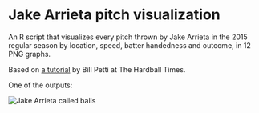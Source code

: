 # Jake Arrieta pitch visualization

An R script that visualizes every pitch thrown by Jake Arrieta in the 2015 regular season by location, speed, batter handedness and outcome, in 12 PNG graphs.

Based on <a href="http://www.hardballtimes.com/a-short-ish-introduction-to-using-r-for-baseball-research/">a tutorial</a> by Bill Petti at The Hardball Times.

One of the outputs:

![Jake Arrieta called balls](https://raw.githubusercontent.com/dhmontgomery/personal-work/master/arrieta-pitches/images/All%20Batters/Arrieta_ball.png)
